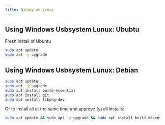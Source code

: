 ```yaml
---
title: Gatsby on Linux
---
```


## Using Windows Usbsystem Lunux: Ububtu

Fresh install of Ubuntu

```sh
sudo apt update
sudo apt -y upgrade
```

## Using Windows Usbsystem Lunux: Debian

```sh
sudo apt update
sudo apt -y upgrade
sudo apt install build-essential
sudo apt install git
sudo apt install libpng-dev
```

Or to install all at the same time and approve (y) all installs:

```sh
sudo apt update && sudo apt -y upgrade && sudo apt install build-essential && sudo apt install git && sudo apt install libpng-dev
```
